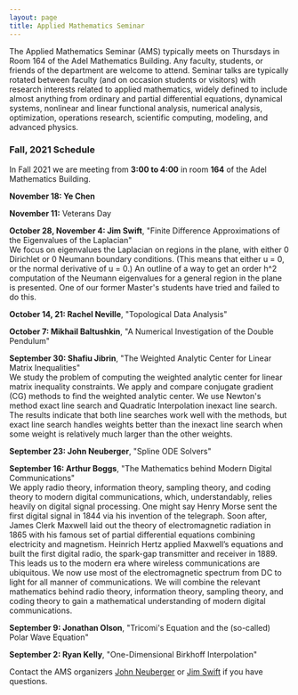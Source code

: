 ```yaml
---
layout: page
title: Applied Mathematics Seminar
---
```


The Applied Mathematics Seminar (AMS) typically meets on Thursdays in Room 164 of the Adel Mathematics Building.  Any faculty, students, or friends of the department are welcome to attend. Seminar talks are typically rotated between faculty (and on occasion students or visitors) with research interests related to applied mathematics, widely defined to include almost anything from ordinary and partial differential equations, dynamical systems, nonlinear and linear functional analysis, numerical analysis, optimization, operations research, scientific computing, modeling, and advanced physics.

### Fall, 2021 Schedule

In Fall 2021 we are meeting from **3:00 to 4:00** in room **164** of the Adel Mathematics Building.

**November 18: Ye Chen**

**November 11:** Veterans Day

**October 28, November 4: Jim Swift**, "Finite Difference Approximations of the Eigenvalues of the Laplacian"\
We focus on eigenvalues the Laplacian on regions in the plane, with either 0 Dirichlet or 0 Neumann boundary conditions.
(This means that either u = 0, or the normal derivative of u = 0.) An outline of a way to get an order h^2 computation of the Neumann eigenvalues 
for a general region in the plane is presented.
One of our former Master's students have tried and failed to do this.

**October 14, 21: Rachel Neville**, "Topological Data Analysis"

**October 7: Mikhail Baltushkin**, "A Numerical Investigation of the Double Pendulum"

**September 30: Shafiu Jibrin**, "The Weighted Analytic Center for Linear Matrix Inequalities"\
We study the problem of computing the weighted analytic center for linear matrix inequality constraints. We apply and compare conjugate gradient (CG) methods to find the weighted analytic center.  We use Newton's method exact line search and Quadratic Interpolation inexact line search.  The results indicate that both line searches work well with the methods, but exact line search handles weights better than the inexact line search when some weight is relatively much larger than the other weights. 

**September 23: John Neuberger**, "Spline ODE Solvers"

**September 16: Arthur Boggs**, "The Mathematics behind Modern Digital Communications"\
We apply radio theory, information theory, sampling theory, and coding theory to modern digital
communications, which, understandably, relies heavily on digital signal processing. One might say Henry
Morse sent the first digital signal in 1844 via his invention of the telegraph. Soon after, James Clerk
Maxwell laid out the theory of electromagnetic radiation in 1865 with his famous set of partial
differential equations combining electricity and magnetism. Heinrich Hertz applied Maxwell’s equations
and built the first digital radio, the spark-gap transmitter and receiver in 1889. This leads us to the
modern era where wireless communications are ubiquitous. We now use most of the electromagnetic
spectrum from DC to light for all manner of communications. We will combine the relevant mathematics
behind radio theory, information theory, sampling theory, and coding theory to gain a mathematical
understanding of modern digital communications.

**September 9: Jonathan Olson**, "Tricomi's Equation and the (so-called) Polar Wave Equation"

**September 2: Ryan Kelly**, "One-Dimensional Birkhoff Interpolation"

Contact the AMS organizers [John Neuberger](mailto:John.Neuberger@nau.edu) or [Jim Swift](mailto:Jim.Swfit@nau.edu) if you have questions.
